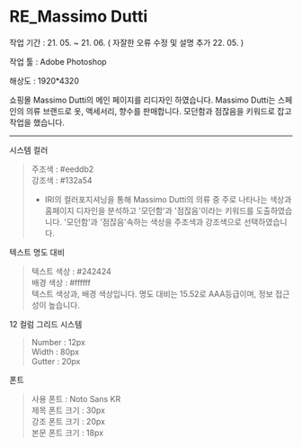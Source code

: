 # RE_Massimo Dutti

작업 기간 : 21. 05. ~ 21. 06.
          ( 자잘한 오류 수정 및 설명 추가 22. 05. )

작업 툴 : Adobe Photoshop

해상도 : 1920\*4320

쇼핑몰 Massimo Dutti의 메인 페이지를 리디자인 하였습니다. Massimo Dutti는 스페인의 의류 브랜드로 옷, 액세서리, 향수를 판매합니다. 모던함과 점잖음을 키워드로 잡고 작업을 했습니다.

***

시스템 컬러
> 주조색 : #eeddb2      
> 강조색 : #132a54   
>  * IRI의 컬러포지셔닝을 통해 Massimo Dutti의 의류 중 주로 나타나는 색상과 홈페이지 디자인을 분석하고 '모던함'과 '점잖음'이라는 키워드를 도출하였습니다. '모던함'과 '점잖음'속하는 색상을 주조색과 강조색으로 선택하였습니다.

텍스트 명도 대비
> 텍스트 색상 : #242424   
> 배경 색상 : #ffffff   
> 텍스트 색상과, 배경 색상입니다. 명도 대비는 15.52로 AAA등급이며, 정보 접근성이 높습니다.   

12 컬럼 그리드 시스템
> Number : 12px   
> Width : 80px   
> Gutter : 20px   

폰트 
> 사용 폰트 : Noto Sans KR     
> 제목 폰트 크기 : 30px   
> 강조 폰트 크기 : 20px   
> 본문 폰트 크기 : 18px
